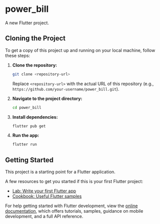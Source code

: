 # power_bill

A new Flutter project.

## Cloning the Project

To get a copy of this project up and running on your local machine, follow these steps:

1. **Clone the repository:**

   ```sh
   git clone <repository-url>
   ```

   Replace `<repository-url>` with the actual URL of this repository (e.g., `https://github.com/your-username/power_bill.git`).

2. **Navigate to the project directory:**

   ```sh
   cd power_bill
   ```

3. **Install dependencies:**

   ```sh
   flutter pub get
   ```

4. **Run the app:**
   ```sh
   flutter run
   ```

## Getting Started

This project is a starting point for a Flutter application.

A few resources to get you started if this is your first Flutter project:

- [Lab: Write your first Flutter app](https://docs.flutter.dev/get-started/codelab)
- [Cookbook: Useful Flutter samples](https://docs.flutter.dev/cookbook)

For help getting started with Flutter development, view the
[online documentation](https://docs.flutter.dev/), which offers tutorials,
samples, guidance on mobile development, and a full API reference.
